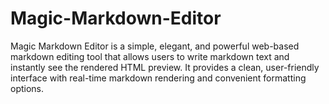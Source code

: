 # Magic-Markdown-Editor
Magic Markdown Editor is a simple, elegant, and powerful web-based markdown editing tool that allows users to write markdown text and instantly see the rendered HTML preview. It provides a clean, user-friendly interface with real-time markdown rendering and convenient formatting options.
